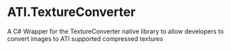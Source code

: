 # ATI.TextureConverter
A C# Wrapper for the TextureConverter native library to allow developers to convert images to ATI supported compressed textures
